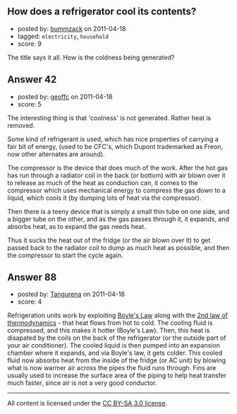 ## How does a refrigerator cool its contents?

- posted by: [bummzack](https://stackexchange.com/users/-1/38-bummzack) on 2011-04-18
- tagged: `electricity`, `household`
- score: 9

The title says it all. How is the coldness being generated?


## Answer 42

- posted by: [geoffc](https://stackexchange.com/users/-1/34-geoffc) on 2011-04-18
- score: 5

The interesting thing is that 'coolness' is not generated.  Rather heat is removed. 

Some kind of refrigerant is used, which has nice properties of carrying a fair bit of energy, (used to be CFC's, which Dupont trademarked as Freon, now other alternates are around).

The compressor is  the device that does much of the work.  After the hot gas has run through a radiator coil in the back (or bottom) with air blown over it to release as much of the heat as conduction can, it comes to the compressor which uses mechanical energy to compress the gas down to a liquid, which cools it (by dumping lots of heat via the compressor).  

Then there is a teeny device that is simply a small thin tube on one side, and a bigger tube on the other, and as the gas passes through it, it expands, and absorbs heat, as to expand the gas needs heat.  

Thus it sucks the heat out of the fridge (or the air blown over it) to get passed back to the radiator coil to dump as much heat as possible, and then the compressor to start the cycle again.


## Answer 88

- posted by: [Tangurena](https://stackexchange.com/users/-1/74-tangurena) on 2011-04-18
- score: 4

<p>Refrigeration units work by exploiting <a href="http://en.wikipedia.org/wiki/Boyle%27s_law" rel="nofollow">Boyle's Law</a> along with the <a href="http://en.wikipedia.org/wiki/Second_law_of_thermodynamics" rel="nofollow">2nd law of thermodynamics</a> - that heat flows from hot to cold. The cooling fluid is compressed, and this makes it hotter (Boyle's Law). Then, this heat is disapated by the coils on the back of the refrigerator (or the outside part of your air conditioner). The cooled liquid is then pumped into an expansion chamber where it expands, and via Boyle's law, it gets colder. This cooled fluid now absorbs heat from the inside of the fridge (or AC unit) by blowing what is now warmer air across the pipes the fluid runs through. Fins are usually used to increase the surface area of the piping to help heat transfer much faster, since air is not a very good conductor. </p>




---

All content is licensed under the [CC BY-SA 3.0 license](https://creativecommons.org/licenses/by-sa/3.0/).
